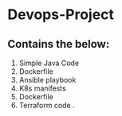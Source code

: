 # Devops-Project

Contains the below:
---
1. Simple Java Code
2. Dockerfile
3. Ansible playbook 
4. K8s manifests
5. Dockerfile
6. Terraform code
.
